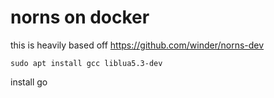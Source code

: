 # norns on docker

this is heavily based off https://github.com/winder/norns-dev

```
sudo apt install gcc liblua5.3-dev
```

install go

